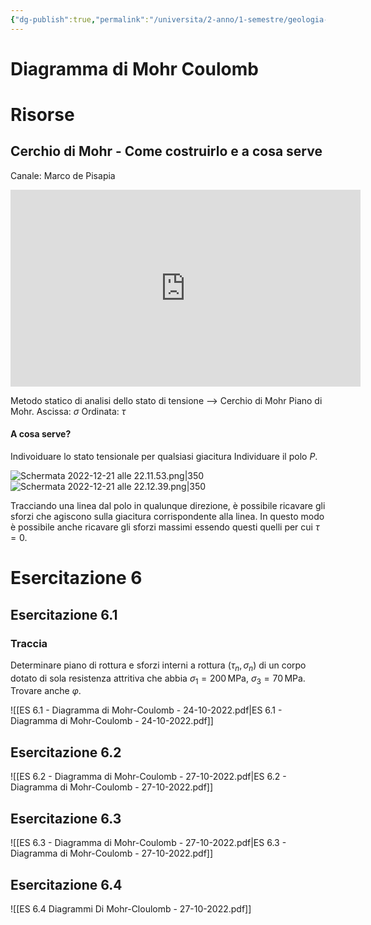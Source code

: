```yaml
---
{"dg-publish":true,"permalink":"/universita/2-anno/1-semestre/geologia-applicata/esercitazioni/esercitazione-6-diagramma-di-mohr-coulomb/"}
---
```



# Diagramma di Mohr Coulomb



# Risorse
## Cerchio di Mohr - Come costruirlo e a cosa serve
Canale: Marco de Pisapia
<iframe width="560" height="315" src="https://www.youtube.com/embed/LD86rANNDY0" title="YouTube video player" frameborder="0" allow="accelerometer; autoplay; clipboard-write; encrypted-media; gyroscope; picture-in-picture" allowfullscreen></iframe>

Metodo statico di analisi dello stato di tensione --> Cerchio di Mohr
Piano di Mohr. 
Ascissa: $\sigma$
Ordinata: $\tau$

#### A cosa serve?
Indivoiduare lo stato tensionale per qualsiasi giacitura
Individuare il polo $P$.

![Schermata 2022-12-21 alle 22.11.53.png|350](/img/user/allegati/Schermata%202022-12-21%20alle%2022.11.53.png)
![Schermata 2022-12-21 alle 22.12.39.png|350](/img/user/allegati/Schermata%202022-12-21%20alle%2022.12.39.png)

Tracciando una linea dal polo in qualunque direzione, è possibile ricavare gli sforzi che agiscono sulla giacitura corrispondente alla linea. In questo modo è possibile anche ricavare gli sforzi massimi essendo questi quelli per cui $\tau = 0$.


# Esercitazione 6
## Esercitazione 6.1
### Traccia
Determinare piano di rottura e sforzi interni a rottura ($\tau_{n}, \sigma_{n}$) di un corpo dotato di sola resistenza attritiva che abbia $\sigma_{1}= 200 \, \mathrm{MPa}$, $\sigma_{3} = 70 \, \mathrm{MPa}$. Trovare anche $\varphi$.



![[ES 6.1 - Diagramma di Mohr-Coulomb - 24-10-2022.pdf\|ES 6.1 - Diagramma di Mohr-Coulomb - 24-10-2022.pdf]]

## Esercitazione 6.2

![[ES 6.2 - Diagramma di Mohr-Coulomb - 27-10-2022.pdf\|ES 6.2 - Diagramma di Mohr-Coulomb - 27-10-2022.pdf]]
## Esercitazione 6.3

![[ES 6.3 - Diagramma di Mohr-Coulomb - 27-10-2022.pdf\|ES 6.3 - Diagramma di Mohr-Coulomb - 27-10-2022.pdf]]
## Esercitazione 6.4

![[ES 6.4 Diagrammi Di Mohr-Cloulomb - 27-10-2022.pdf]]